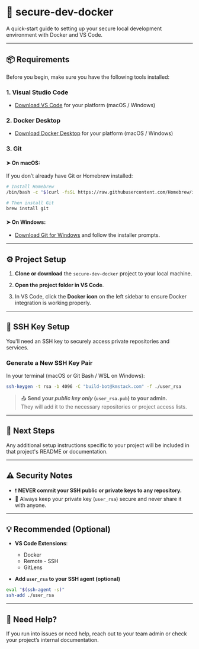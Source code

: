 # 🚀 secure-dev-docker

A quick-start guide to setting up your secure local development environment with Docker and VS Code.

---

## 📦 Requirements

Before you begin, make sure you have the following tools installed:

### 1. Visual Studio Code
- [Download VS Code](https://code.visualstudio.com/download) for your platform (macOS / Windows)

### 2. Docker Desktop
- [Download Docker Desktop](https://www.docker.com/products/docker-desktop) for your platform (macOS / Windows)

### 3. Git

#### ➤ On **macOS**:
If you don’t already have Git or Homebrew installed:

```bash
# Install Homebrew
/bin/bash -c "$(curl -fsSL https://raw.githubusercontent.com/Homebrew/install/HEAD/install.sh)"

# Then install Git
brew install git
```

#### ➤ On **Windows**:
- [Download Git for Windows](https://git-scm.com/download/win) and follow the installer prompts.

---

## ⚙️ Project Setup

1. **Clone or download** the `secure-dev-docker` project to your local machine.

2. **Open the project folder in VS Code**.

3. In VS Code, click the **Docker icon** on the left sidebar to ensure Docker integration is working properly.

---

## 🔐 SSH Key Setup

You'll need an SSH key to securely access private repositories and services.

### Generate a New SSH Key Pair

In your terminal (macOS or Git Bash / WSL on Windows):

```bash
ssh-keygen -t rsa -b 4096 -C "build-bot@kmstack.com" -f ./user_rsa
```

> 📤 **Send your _public key only_ (`user_rsa.pub`) to your admin.**  
> They will add it to the necessary repositories or project access lists.

---

## 📁 Next Steps

Any additional setup instructions specific to your project will be included in that project's README or documentation.

---

## ⚠️ Security Notes

- ❗ **NEVER commit your SSH public or private keys to any repository.**
- 🔐 Always keep your private key (`user_rsa`) secure and never share it with anyone.

---

## 💡 Recommended (Optional)

- **VS Code Extensions**:
  - Docker
  - Remote - SSH
  - GitLens

- **Add `user_rsa` to your SSH agent (optional)**

```bash
eval "$(ssh-agent -s)"
ssh-add ./user_rsa
```

---

## 💬 Need Help?

If you run into issues or need help, reach out to your team admin or check your project’s internal documentation.
